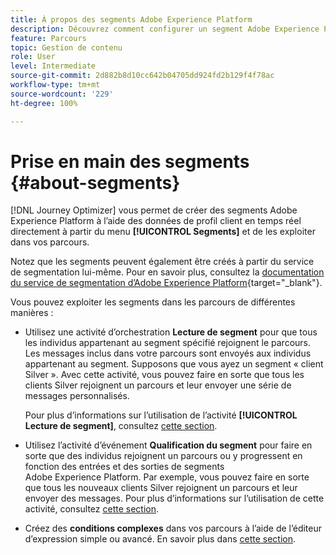```yaml
---
title: À propos des segments Adobe Experience Platform
description: Découvrez comment configurer un segment Adobe Experience Platform
feature: Parcours
topic: Gestion de contenu
role: User
level: Intermediate
source-git-commit: 2d882b8d10cc642b04705dd924fd2b129f4f78ac
workflow-type: tm+mt
source-wordcount: '229'
ht-degree: 100%

---
```


# Prise en main des segments {#about-segments}

[!DNL Journey Optimizer] vous permet de créer des segments Adobe Experience Platform à l’aide des données de profil client en temps réel directement à partir du menu **[!UICONTROL Segments]** et de les exploiter dans vos parcours.

Notez que les segments peuvent également être créés à partir du service de segmentation lui-même. Pour en savoir plus, consultez la [documentation du service de segmentation d’Adobe Experience Platform](https://experienceleague.adobe.com/docs/experience-platform/segmentation/home.html?lang=fr){target=&quot;_blank&quot;}.

Vous pouvez exploiter les segments dans les parcours de différentes manières :

* Utilisez une activité d’orchestration **Lecture de segment** pour que tous les individus appartenant au segment spécifié rejoignent le parcours. Les messages inclus dans votre parcours sont envoyés aux individus appartenant au segment. Supposons que vous ayez un segment « client Silver ». Avec cette activité, vous pouvez faire en sorte que tous les clients Silver rejoignent un parcours et leur envoyer une série de messages personnalisés.

   Pour plus d’informations sur l’utilisation de l’activité **[!UICONTROL Lecture de segment]**, consultez [cette section](../building-journeys/read-segment.md#configuring-segment-trigger-activity).

* Utilisez l’activité d’événement **Qualification du segment** pour faire en sorte que des individus rejoignent un parcours ou y progressent en fonction des entrées et des sorties de segments Adobe Experience Platform. Par exemple, vous pouvez faire en sorte que tous les nouveaux clients Silver rejoignent un parcours et leur envoyer des messages. Pour plus d’informations sur l’utilisation de cette activité, consultez [cette section](../building-journeys/segment-qualification-events.md).

* Créez des **conditions complexes** dans vos parcours à l’aide de l’éditeur d’expression simple ou avancé. En savoir plus dans [cette section](../building-journeys/condition-activity.md#using-a-segment).
